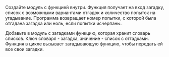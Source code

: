 Создайте модуль с функцией внутри. 
Функция получает на вход загадку, список с возможными вариантами отгадок 
и количество попыток на угадывание.
Программа возвращает номер попытки, с которой была отгадана загадка или ноль,
если попытки исчерпаны.


Добавьте в модуль с загадками функцию, которая хранит словарь списков. 
Ключ словаря - загадка, значение - список с отгадками. 
Функция в цикле вызывает загадывающую функцию, чтобы передать ей все свои загадки. 
